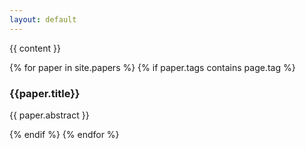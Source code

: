 ```yaml
---
layout: default
---
```


{{ content }}

{% for paper in site.papers %}
{% if paper.tags contains page.tag %}
<h3>{{paper.title}} </h3>
<p>
{{ paper.abstract }}
</p>
{% endif %}
{% endfor %}

